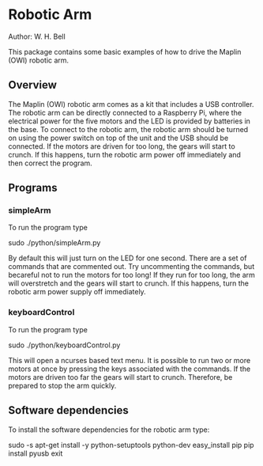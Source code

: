 # Robotic Arm

Author: W. H. Bell

This package contains some basic examples of how to drive the Maplin (OWI) robotic arm.

## Overview

The Maplin (OWI) robotic arm comes as a kit that includes a USB 
controller.  The robotic arm can be directly connected to a Raspberry 
Pi, where the electrical power for the five motors and the LED is 
provided by batteries in the base.  To connect to the robotic arm, the 
robotic arm should be turned on using the power switch on top of the 
unit and the USB should be connected.  If the motors are driven for too 
long, the gears will start to crunch.  If this happens, turn the 
robotic arm power off immediately and then correct the program.

## Programs

### simpleArm

To run the program type

sudo ./python/simpleArm.py

By default this will just turn on the LED for one second.  There are a 
set of commands that are commented out.  Try uncommenting the commands, 
but becareful not to run the motors for too long!  If they run for too 
long, the arm will overstretch and the gears will start to crunch.  If 
this happens, turn the robotic arm power supply off immediately.

### keyboardControl

To run the program type

sudo ./python/keyboardControl.py

This will open a ncurses based text menu.  It is possible to run two
or more motors at once by pressing the keys associated with the
commands.  If the motors are driven too far the gears will start to
crunch.  Therefore, be prepared to stop the arm quickly.

## Software dependencies

To install the software dependencies for the robotic arm type:

sudo -s
apt-get install -y python-setuptools python-dev
easy_install pip
pip install pyusb
exit
